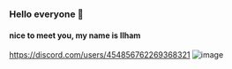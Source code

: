 ### Hello everyone 👋
#### nice to meet you, my name is Ilham

https://discord.com/users/454856762269368321
![image]({https://img.shields.io/badge/Discord-5865F2?style=for-the-badge&logo=discord&logoColor=white})


<!--
**Aireef/Aireef** is a ✨ _special_ ✨ repository because its `README.md` (this file) appears on your GitHub profile.

Here are some ideas to get you started:

- 🔭 I’m currently working on ...
- 🌱 I’m currently learning ...
- 👯 I’m looking to collaborate on ...
- 🤔 I’m looking for help with ...
- 💬 Ask me about ...
- 📫 How to reach me: ...
- 😄 Pronouns: ...
- ⚡ Fun fact: ...
-->
